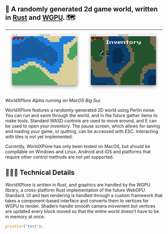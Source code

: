 ## 👾 A randomly generated 2d game world, written in [Rust](https://www.rust-lang.org) and [WGPU](https://wgpu.rs). 🗺

| ![](https://raw.githubusercontent.com/jamesbmadden/worldxplore/master/.github/readme_img.png) | ![](https://raw.githubusercontent.com/jamesbmadden/worldxplore/master/.github/readme_inv.png) |
:-------------------------:|:-------------------------:
*WorldXPlore Alpha running on MacOS Big Sur.*

WorldXPlore features a randomly-generated 2D world using Perlin noise. You can run and swim through the world, and in the future gather items to make tools. Standard WASD controls are used to move around, and E can be used to open your inventory. The pause screen, which allows for saving and loading your game, or quitting, can be accessed with ESC. Interacting with tiles is not yet implemented.

Currently, WorldXPlore has only been tested on MacOS, but should be compilable on Windows and Linux. Android and iOS and platforms that require other control methods are not yet supported.

## 🧑🏼‍💻 Technical Details

WorldXPlore is written in Rust, and graphics are handled by the WGPU library, a cross-platform Rust implementation of the future WebGPU Standard. UI and text rendering is handled through a custom framework that takes a component-based interface and converts them to vertices for WGPU to render. Shaders handle smooth camera movement but vertices are updated every block moved so that the entire world doesn't have to be in memory at once.

```rust
println!("test");
```